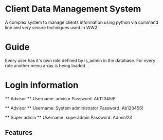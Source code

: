 # Client Data Management System
A complex system to manage clients information using python via command line and very secure techniques used in WW2.

# Guide
Every user has it's own role defined by is_admin in the database. For every role another menu array is being loaded. 

# Login information
** Advisor **
Username: advisor
Password: Ab123456!

** Advisor **
Username: System administrator
Password: Ab123456!

** Super admin **
Username: superadmin
Password: Admin!23

## Features


